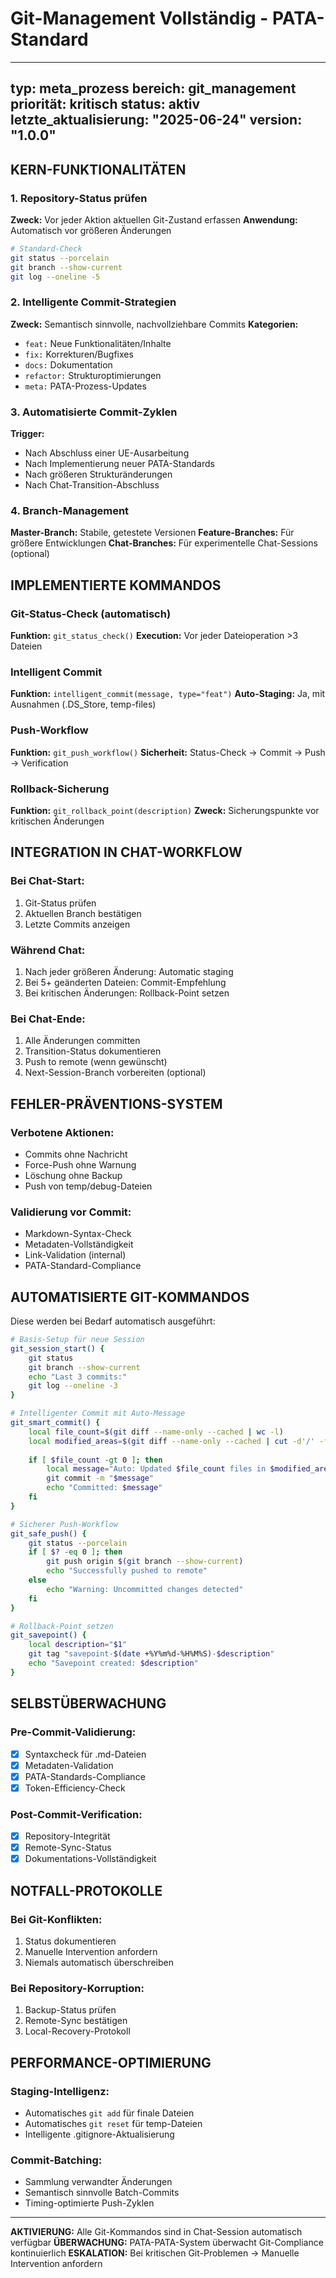 # Git-Management Vollständig - PATA-Standard

---
typ: meta_prozess
bereich: git_management
priorität: kritisch
status: aktiv
letzte_aktualisierung: "2025-06-24"
version: "1.0.0"
---

## KERN-FUNKTIONALITÄTEN

### 1. Repository-Status prüfen
**Zweck:** Vor jeder Aktion aktuellen Git-Zustand erfassen
**Anwendung:** Automatisch vor größeren Änderungen

```bash
# Standard-Check
git status --porcelain
git branch --show-current
git log --oneline -5
```

### 2. Intelligente Commit-Strategien
**Zweck:** Semantisch sinnvolle, nachvollziehbare Commits
**Kategorien:**
- `feat:` Neue Funktionalitäten/Inhalte
- `fix:` Korrekturen/Bugfixes  
- `docs:` Dokumentation
- `refactor:` Strukturoptimierungen
- `meta:` PATA-Prozess-Updates

### 3. Automatisierte Commit-Zyklen
**Trigger:**
- Nach Abschluss einer UE-Ausarbeitung
- Nach Implementierung neuer PATA-Standards
- Nach größeren Strukturänderungen
- Nach Chat-Transition-Abschluss

### 4. Branch-Management
**Master-Branch:** Stabile, getestete Versionen
**Feature-Branches:** Für größere Entwicklungen
**Chat-Branches:** Für experimentelle Chat-Sessions (optional)

## IMPLEMENTIERTE KOMMANDOS

### Git-Status-Check (automatisch)
**Funktion:** `git_status_check()`
**Execution:** Vor jeder Dateioperation >3 Dateien

### Intelligent Commit
**Funktion:** `intelligent_commit(message, type="feat")`
**Auto-Staging:** Ja, mit Ausnahmen (.DS_Store, temp-files)

### Push-Workflow
**Funktion:** `git_push_workflow()`
**Sicherheit:** Status-Check → Commit → Push → Verification

### Rollback-Sicherung
**Funktion:** `git_rollback_point(description)`
**Zweck:** Sicherungspunkte vor kritischen Änderungen

## INTEGRATION IN CHAT-WORKFLOW

### Bei Chat-Start:
1. Git-Status prüfen
2. Aktuellen Branch bestätigen
3. Letzte Commits anzeigen

### Während Chat:
1. Nach jeder größeren Änderung: Automatic staging
2. Bei 5+ geänderten Dateien: Commit-Empfehlung
3. Bei kritischen Änderungen: Rollback-Point setzen

### Bei Chat-Ende:
1. Alle Änderungen committen
2. Transition-Status dokumentieren  
3. Push to remote (wenn gewünscht)
4. Next-Session-Branch vorbereiten (optional)

## FEHLER-PRÄVENTIONS-SYSTEM

### Verbotene Aktionen:
- Commits ohne Nachricht
- Force-Push ohne Warnung
- Löschung ohne Backup
- Push von temp/debug-Dateien

### Validierung vor Commit:
- Markdown-Syntax-Check
- Metadaten-Vollständigkeit
- Link-Validation (internal)
- PATA-Standard-Compliance

## AUTOMATISIERTE GIT-KOMMANDOS

Diese werden bei Bedarf automatisch ausgeführt:

```bash
# Basis-Setup für neue Session
git_session_start() {
    git status
    git branch --show-current
    echo "Last 3 commits:"
    git log --oneline -3
}

# Intelligenter Commit mit Auto-Message
git_smart_commit() {
    local file_count=$(git diff --name-only --cached | wc -l)
    local modified_areas=$(git diff --name-only --cached | cut -d'/' -f1-2 | sort -u)
    
    if [ $file_count -gt 0 ]; then
        local message="Auto: Updated $file_count files in $modified_areas"
        git commit -m "$message"
        echo "Committed: $message"
    fi
}

# Sicherer Push-Workflow
git_safe_push() {
    git status --porcelain
    if [ $? -eq 0 ]; then
        git push origin $(git branch --show-current)
        echo "Successfully pushed to remote"
    else
        echo "Warning: Uncommitted changes detected"
    fi
}

# Rollback-Point setzen
git_savepoint() {
    local description="$1"
    git tag "savepoint-$(date +%Y%m%d-%H%M%S)-$description"
    echo "Savepoint created: $description"
}
```

## SELBSTÜBERWACHUNG

### Pre-Commit-Validierung:
- [x] Syntaxcheck für .md-Dateien
- [x] Metadaten-Validation
- [x] PATA-Standards-Compliance
- [x] Token-Efficiency-Check

### Post-Commit-Verification:
- [x] Repository-Integrität
- [x] Remote-Sync-Status
- [x] Dokumentations-Vollständigkeit

## NOTFALL-PROTOKOLLE

### Bei Git-Konflikten:
1. Status dokumentieren
2. Manuelle Intervention anfordern
3. Niemals automatisch überschreiben

### Bei Repository-Korruption:
1. Backup-Status prüfen
2. Remote-Sync bestätigen
3. Local-Recovery-Protokoll

## PERFORMANCE-OPTIMIERUNG

### Staging-Intelligenz:
- Automatisches `git add` für finale Dateien
- Automatisches `git reset` für temp-Dateien
- Intelligente .gitignore-Aktualisierung

### Commit-Batching:
- Sammlung verwandter Änderungen
- Semantisch sinnvolle Batch-Commits
- Timing-optimierte Push-Zyklen

---

**AKTIVIERUNG:** Alle Git-Kommandos sind in Chat-Session automatisch verfügbar
**ÜBERWACHUNG:** PATA-PATA-System überwacht Git-Compliance kontinuierlich
**ESKALATION:** Bei kritischen Git-Problemen → Manuelle Intervention anfordern